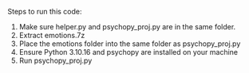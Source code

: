 Steps to run this code:

1. Make sure helper.py and psychopy_proj.py are in the same folder.
2. Extract emotions.7z
3. Place the emotions folder into the same folder as psychopy_proj.py
4. Ensure Python 3.10.16 and psychopy are installed on your machine
5. Run psychopy_proj.py
